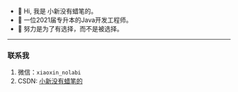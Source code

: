 - 👋 Hi, 我是 小新没有蜡笔的。
- 👀 一位2021届专升本的Java开发工程师。
- 🌱 努力是为了有选择，而不是被选择。

-------------


### 联系我

1. 微信：`xiaoxin_nolabi`
2. CSDN: [小新没有蜡笔的](https://blog.csdn.net/qq_36986510)
